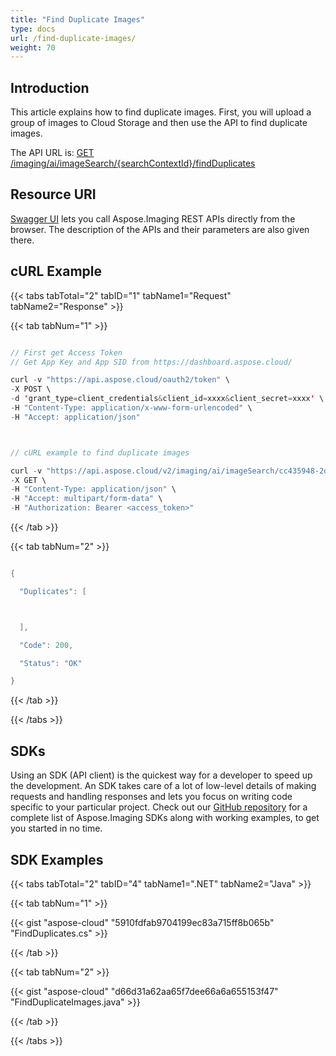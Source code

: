 ```yaml
---
title: "Find Duplicate Images"
type: docs
url: /find-duplicate-images/
weight: 70
---
```


## **Introduction**

This article explains how to find duplicate images. First, you will upload a group of images to Cloud Storage and then use the API to find duplicate images.

The API URL is: [GET /imaging/ai/imageSearch/{searchContextId}/findDuplicates](https://apireference.aspose.cloud/imaging/#/SearchContext/FindImageDuplicates)

## **Resource URI**

[Swagger UI](https://apireference.aspose.cloud/imaging/#/SearchContext/FindImageDuplicates) lets you call Aspose.Imaging REST APIs directly from the browser. The description of the APIs and their parameters are also given there.

## **cURL Example**

{{< tabs tabTotal="2" tabID="1" tabName1="Request" tabName2="Response" >}}

{{< tab tabNum="1" >}}

```java

// First get Access Token
// Get App Key and App SID from https://dashboard.aspose.cloud/

curl -v "https://api.aspose.cloud/oauth2/token" \
-X POST \
-d 'grant_type=client_credentials&client_id=xxxx&client_secret=xxxx' \
-H "Content-Type: application/x-www-form-urlencoded" \
-H "Accept: application/json"



// cURL example to find duplicate images

curl -v "https://api.aspose.cloud/v2/imaging/ai/imageSearch/cc435948-2dc3-4269-9299-052baa314d72/findDuplicates?similarityThreshold=90.0" \
-X GET \
-H "Content-Type: application/json" \
-H "Accept: multipart/form-data" \
-H "Authorization: Bearer <access_token>"

```

{{< /tab >}}

{{< tab tabNum="2" >}}

```java

{

  "Duplicates": [



  ],

  "Code": 200,

  "Status": "OK"

}

```

{{< /tab >}}

{{< /tabs >}}

## **SDKs**

Using an SDK (API client) is the quickest way for a developer to speed up the development. An SDK takes care of a lot of low-level details of making requests and handling responses and lets you focus on writing code specific to your particular project. Check out our [GitHub repository](https://github.com/aspose-imaging-cloud) for a complete list of Aspose.Imaging SDKs along with working examples, to get you started in no time.

## **SDK Examples**

{{< tabs tabTotal="2" tabID="4" tabName1=".NET" tabName2="Java" >}}

{{< tab tabNum="1" >}}

{{< gist "aspose-cloud" "5910fdfab9704199ec83a715ff8b065b" "FindDuplicates.cs" >}}

{{< /tab >}}

{{< tab tabNum="2" >}}

{{< gist "aspose-cloud" "d66d31a62aa65f7dee66a6a655153f47" "FindDuplicateImages.java" >}}

{{< /tab >}}

{{< /tabs >}}
